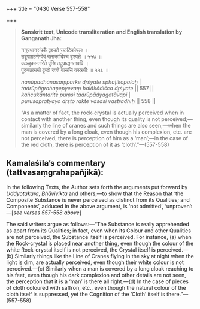 +++
title = "0430 Verse 557-558"

+++
> **Sanskrit text, Unicode transliteration and English translation by Ganganath Jha:** 
>
> ननूपधानसंपर्के दृश्यते स्फटिकोपलः ।  
> तद्रूपाग्रहणेप्येवं बलाकादिश्च दृश्यते ॥ ५५७ ॥  
> कञ्चुकान्तरिते पुंसि तद्रूपाद्यगतावपि ।  
> पुरुषप्रत्ययो दृष्टो रक्ते वाससि वस्त्रधीः ॥ ५५८ ॥ 
>
> *nanūpadhānasaṃparke dṛśyate sphaṭikopalaḥ* \|  
> *tadrūpāgrahaṇepyevaṃ balākādiśca dṛśyate* \|\| 557 \|\|  
> *kañcukāntarite puṃsi tadrūpādyagatāvapi* \|  
> *puruṣapratyayo dṛṣṭo rakte vāsasi vastradhīḥ* \|\| 558 \|\| 
>
> “As a matter of fact, the rock-crystal is actually perceived when in contact with another thing, even though its quality is not perceived;—similarly the line of cranes and such things are also seen;—when the man is covered by a long cloak, even though his complexion, etc. are not perceived, there is perception of him as a ‘man’;—in the case of the red cloth, there is perception of it as ‘cloth’.”—(557-558)



## Kamalaśīla’s commentary (tattvasaṃgrahapañjikā):

In the following Texts, the Author sets forth the arguments put forward by *Uddyotakara*, *Bhāvivikta* and others,—to show that the Reason that ‘the Composite Substance is never perceived as distinct from its Qualities; and Components’, adduced in the above argument, is ‘not admitted’, ‘unproven’:—[*see verses 557-558 above*]

The said writers argue as follows:—“The Substance is really apprehended as apart from its Qualities; in fact, even when its Colour and other Qualities are not perceived, the Substance itself is perceived. For instance, (a) when the Rock-crystal is placed near another thing, even though the colour of the white Rock-crystal itself is not perceived, the Crystal itself is perceived.—(b) Similarly things like the Line of Cranes flying in the sky at night when the light is dim, are actually perceived, even though their white colour is not perceived.—(c) Similarly when a man is covered by a long cloak reaching to his feet, even though his dark complexion and other details are not seen, the perception that it is a ‘man’ is there all right.—(d) In the case of pieces of cloth coloured with saffron, etc., even though the natural colour of the cloth itself is suppressed, yet the Cognition of the ‘Cloth’ itself is there.”—(557-558)


